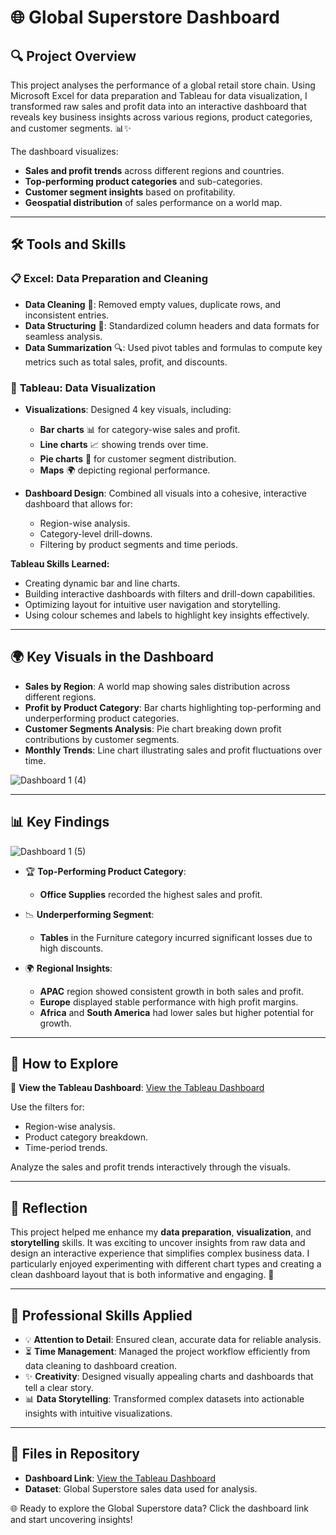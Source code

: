 # 🌐 **Global Superstore Dashboard**

## 🔍 **Project Overview**
This project analyses the performance of a global retail store chain. Using Microsoft Excel for data preparation and Tableau for data visualization, I transformed raw sales and profit data into an interactive dashboard that reveals key business insights across various regions, product categories, and customer segments. 📊✨

The dashboard visualizes:

- **Sales and profit trends** across different regions and countries.
- **Top-performing product categories** and sub-categories.
- **Customer segment insights** based on profitability.
- **Geospatial distribution** of sales performance on a world map.

---

## 🛠️ **Tools and Skills**

### 📋 **Excel: Data Preparation and Cleaning**
- **Data Cleaning** 🧹: Removed empty values, duplicate rows, and inconsistent entries.
- **Data Structuring** 📑: Standardized column headers and data formats for seamless analysis.
- **Data Summarization** 🔍: Used pivot tables and formulas to compute key metrics such as total sales, profit, and discounts.

### 🔵 **Tableau: Data Visualization**
- **Visualizations**: Designed 4 key visuals, including:
  - **Bar charts** 📊 for category-wise sales and profit.
  - **Line charts** 📈 showing trends over time.
  - **Pie charts** 🥧 for customer segment distribution.
  - **Maps** 🌍 depicting regional performance.

- **Dashboard Design**: Combined all visuals into a cohesive, interactive dashboard that allows for:
  - Region-wise analysis.
  - Category-level drill-downs.
  - Filtering by product segments and time periods.

**Tableau Skills Learned:**
- Creating dynamic bar and line charts.
- Building interactive dashboards with filters and drill-down capabilities.
- Optimizing layout for intuitive user navigation and storytelling.
- Using colour schemes and labels to highlight key insights effectively.

---

## 🌍 **Key Visuals in the Dashboard**
- **Sales by Region**: A world map showing sales distribution across different regions.
- **Profit by Product Category**: Bar charts highlighting top-performing and underperforming product categories.
- **Customer Segments Analysis**: Pie chart breaking down profit contributions by customer segments.
- **Monthly Trends**: Line chart illustrating sales and profit fluctuations over time.

  
![Dashboard 1 (4)](https://github.com/user-attachments/assets/29cb623e-35b6-466a-95ca-ec62e4816e90)


---

## 📊 **Key Findings**

![Dashboard 1 (5)](https://github.com/user-attachments/assets/24de7191-53bc-4d0a-af7c-3a3774c47df5)


- 🏆 **Top-Performing Product Category**:
  - **Office Supplies** recorded the highest sales and profit.

- 📉 **Underperforming Segment**:
  - **Tables** in the Furniture category incurred significant losses due to high discounts.

- 🌍 **Regional Insights**:
  - **APAC** region showed consistent growth in both sales and profit.
  - **Europe** displayed stable performance with high profit margins.
  - **Africa** and **South America** had lower sales but higher potential for growth.

---

## 🚀 **How to Explore**

🔗 **View the Tableau Dashboard**: [View the Tableau Dashboard](https://public.tableau.com/app/profile/shahed.ali2592/viz/GlobalSuperstoresProject-ExcelTableau/Dashboard1#1)

Use the filters for:
- Region-wise analysis.
- Product category breakdown.
- Time-period trends.

Analyze the sales and profit trends interactively through the visuals.

---

## 🎉 **Reflection**

This project helped me enhance my **data preparation**, **visualization**, and **storytelling** skills. It was exciting to uncover insights from raw data and design an interactive experience that simplifies complex business data. I particularly enjoyed experimenting with different chart types and creating a clean dashboard layout that is both informative and engaging. 🎯

---

## 🌟 **Professional Skills Applied**

- 💡 **Attention to Detail**: Ensured clean, accurate data for reliable analysis.
- ⏳ **Time Management**: Managed the project workflow efficiently from data cleaning to dashboard creation.
- ✨ **Creativity**: Designed visually appealing charts and dashboards that tell a clear story.
- 📊 **Data Storytelling**: Transformed complex datasets into actionable insights with intuitive visualizations.

---

## 📑 **Files in Repository**

- **Dashboard Link**: [View the Tableau Dashboard](https://public.tableau.com/app/profile/shahed.ali2592/viz/GlobalSuperstoresProject-ExcelTableau/Dashboard1#1)
- **Dataset**: Global Superstore sales data used for analysis.

🌐 Ready to explore the Global Superstore data? Click the dashboard link and start uncovering insights!
